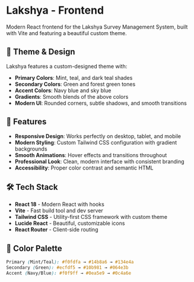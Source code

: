 # Lakshya - Frontend

Modern React frontend for the Lakshya Survey Management System, built with Vite and featuring a beautiful custom theme.

## 🎨 Theme & Design

Lakshya features a custom-designed theme with:
- **Primary Colors**: Mint, teal, and dark teal shades
- **Secondary Colors**: Green and forest green tones  
- **Accent Colors**: Navy blue and sky blue
- **Gradients**: Smooth blends of the above colors
- **Modern UI**: Rounded corners, subtle shadows, and smooth transitions

## 🚀 Features

- **Responsive Design**: Works perfectly on desktop, tablet, and mobile
- **Modern Styling**: Custom Tailwind CSS configuration with gradient backgrounds
- **Smooth Animations**: Hover effects and transitions throughout
- **Professional Look**: Clean, modern interface with consistent branding
- **Accessibility**: Proper color contrast and semantic HTML

## 🛠️ Tech Stack

- **React 18** - Modern React with hooks
- **Vite** - Fast build tool and dev server
- **Tailwind CSS** - Utility-first CSS framework with custom theme
- **Lucide React** - Beautiful, customizable icons
- **React Router** - Client-side routing

## 🎨 Color Palette

```css
Primary (Mint/Teal): #f0fdfa → #14b8a6 → #134e4a
Secondary (Green): #ecfdf5 → #10b981 → #064e3b  
Accent (Navy/Blue): #f0f9ff → #0ea5e9 → #0c4a6e
```
